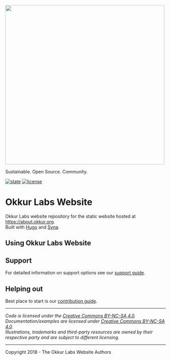 <a href='https://okkur.org'><img src='https://github.com/okkur/website/blob/master/static/images/logo.svg' width='500'/></a>

Sustainable. Open Source. Community.

 [![state](https://img.shields.io/badge/state-stable-green.svg)]() [![license](https://img.shields.io/github/license/okkur/website.svg)](LICENSE)



# Okkur Labs Website
Okkur Labs website repository for the static website hosted at https://about.okkur.org.  
Built with [Hugo](https://gohugo.io) and [Syna](https://syna.okkur.org).

## Using Okkur Labs Website


## Support
For detailed information on support options see our [support guide](/SUPPORT.md).

## Helping out
Best place to start is our [contribution guide](/CONTRIBUTING.md).

----

*Code is licensed under the [Creative Commons BY-NC-SA 4.0](/LICENSE).*  
*Documentation/examples are licensed under [Creative Commons BY-NC-SA 4.0](/docs/LICENSE).*  
*Illustrations, trademarks and third-party resources are owned by their respective party and are subject to different licensing.*

---

Copyright 2018 - The Okkur Labs Website Authors


